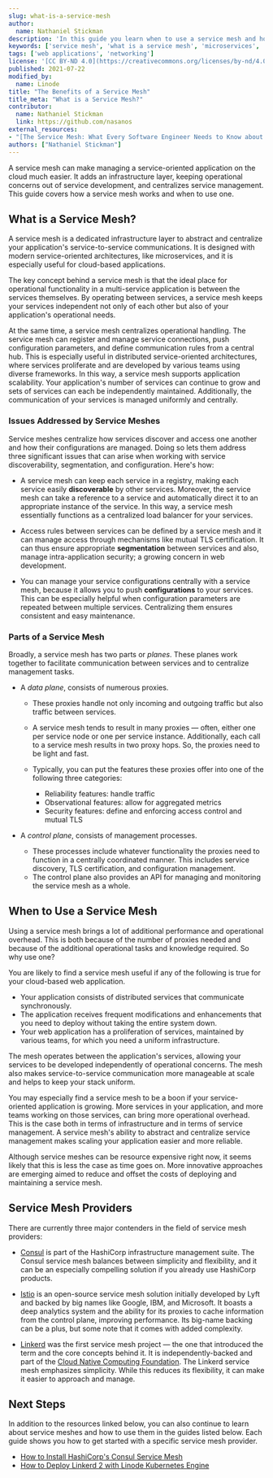 ```yaml
---
slug: what-is-a-service-mesh
author:
  name: Nathaniel Stickman
description: 'In this guide you learn when to use a service mesh and how it can help optimize your web application''s operational overhead and centralize your service management.'
keywords: ['service mesh', 'what is a service mesh', 'microservices', 'service architecture']
tags: ['web applications', 'networking']
license: '[CC BY-ND 4.0](https://creativecommons.org/licenses/by-nd/4.0)'
published: 2021-07-22
modified_by:
  name: Linode
title: "The Benefits of a Service Mesh"
title_meta: "What is a Service Mesh?"
contributor:
  name: Nathaniel Stickman
  link: https://github.com/nasanos
external_resources:
- "[The Service Mesh: What Every Software Engineer Needs to Know about the World's Most Over-Hyped Technology](https://buoyant.io/service-mesh-manifesto/)"
authors: ["Nathaniel Stickman"]
---
```


A service mesh can make managing a service-oriented application on the cloud much easier. It adds an infrastructure layer, keeping operational concerns out of service development, and centralizes service management. This guide covers how a service mesh works and when to use one.

## What is a Service Mesh?

A service mesh is a dedicated infrastructure layer to abstract and centralize your application's service-to-service communications. It is designed with modern service-oriented architectures, like microservices, and it is especially useful for cloud-based applications.

The key concept behind a service mesh is that the ideal place for operational functionality in a multi-service application is between the services themselves. By operating between services, a service mesh keeps your services independent not only of each other but also of your application's operational needs.

At the same time, a service mesh centralizes operational handling. The service mesh can register and manage service connections, push configuration parameters, and define communication rules from a central hub. This is especially useful in distributed service-oriented architectures, where services proliferate and are developed by various teams using diverse frameworks. In this way, a service mesh supports application scalability. Your application's number of services can continue to grow and sets of services can each be independently maintained. Additionally, the communication of your services is managed uniformly and centrally.

### Issues Addressed by Service Meshes

Service meshes centralize how services discover and access one another and how their configurations are managed. Doing so lets them address three significant issues that can arise when working with service discoverability, segmentation, and configuration. Here's how:

- A service mesh can keep each service in a registry, making each service easily **discoverable** by other services. Moreover, the service mesh can take a reference to a service and automatically direct it to an appropriate instance of the service. In this way, a service mesh essentially functions as a centralized load balancer for your services.

- Access rules between services can be defined by a service mesh and it can manage access through mechanisms like mutual TLS certification. It can thus ensure appropriate **segmentation** between services and also, manage intra-application security; a growing concern in web development.

- You can manage your service configurations centrally with a service mesh, because it allows you to push **configurations** to your services. This can be especially helpful when configuration parameters are repeated between multiple services. Centralizing them ensures consistent and easy maintenance.

### Parts of a Service Mesh

Broadly, a service mesh has two parts or *planes*. These planes work together to facilitate communication between services and to centralize management tasks.

- A *data plane*, consists of numerous proxies.
  - These proxies handle not only incoming and outgoing traffic but also traffic between services.
  - A service mesh tends to result in many proxies — often, either one per service node or one per service instance. Additionally, each call to a service mesh results in two proxy hops. So, the proxies need to be light and fast.

  - Typically, you can put the features these proxies offer into one of the following three categories:
    - Reliability features: handle traffic
    - Observational features: allow for aggregated metrics
    - Security features: define and enforcing access control and mutual TLS

- A *control plane*, consists of management processes.
  - These processes include whatever functionality the proxies need to function in a centrally coordinated manner. This includes service discovery, TLS certification, and configuration management.
  - The control plane also provides an API for managing and monitoring the service mesh as a whole.

## When to Use a Service Mesh

Using a service mesh brings a lot of additional performance and operational overhead. This is both because of the number of proxies needed and because of the additional operational tasks and knowledge required. So why use one?

You are likely to find a service mesh useful if any of the following is true for your cloud-based web application.

- Your application consists of distributed services that communicate synchronously.
- The application receives frequent modifications and enhancements that you need to deploy without taking the entire system down.
- Your web application has a proliferation of services, maintained by various teams, for which you need a uniform infrastructure.

The mesh operates between the application's services, allowing your services to be developed independently of operational concerns. The mesh also makes service-to-service communication more manageable at scale and helps to keep your stack uniform.

You may especially find a service mesh to be a boon if your service-oriented application is growing. More services in your application, and more teams working on those services, can bring more operational overhead. This is the case both in terms of infrastructure and in terms of service management. A service mesh's ability to abstract and centralize service management makes scaling your application easier and more reliable.

Although service meshes can be resource expensive right now, it seems likely that this is less the case as time goes on. More innovative approaches are emerging aimed to reduce and offset the costs of deploying and maintaining a service mesh.

## Service Mesh Providers

There are currently three major contenders in the field of service mesh providers:

- [Consul](https://www.consul.io/) is part of the HashiCorp infrastructure management suite. The Consul service mesh balances between simplicity and flexibility, and it can be an especially compelling solution if you already use HashiCorp products.

- [Istio](https://istio.io/) is an open-source service mesh solution initially developed by Lyft and backed by big names like Google, IBM, and Microsoft. It boasts a deep analytics system and the ability for its proxies to cache information from the control plane, improving performance. Its big-name backing can be a plus, but some note that it comes with added complexity.

- [Linkerd](https://linkerd.io/) was the first service mesh project — the one that introduced the term and the core concepts behind it. It is independently-backed and part of the [Cloud Native Computing Foundation](https://www.cncf.io/). The Linkerd service mesh emphasizes simplicity. While this reduces its flexibility, it can make it easier to approach and manage.

## Next Steps

In addition to the resources linked below, you can also continue to learn about service meshes and how to use them in the guides listed below. Each guide shows you how to get started with a specific service mesh provider.

- [How to Install HashiCorp's Consul Service Mesh](/docs/guides/how-to-install-hashicorp-consul-service-mesh/)
- [How to Deploy Linkerd 2 with Linode Kubernetes Engine](/docs/guides/how-to-deploy-linkerd-with-linode-kubernetes-engine/)

